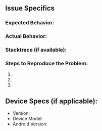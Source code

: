 ## Issue Specifics
### Expected Behavior:

### Actual Behavior:

### Stacktrace (if available):

### Steps to Reproduce the Problem:
1.
2.
3.

## Device Specs (if applicable):
* Version:
* Device Model:
* Android Version:
